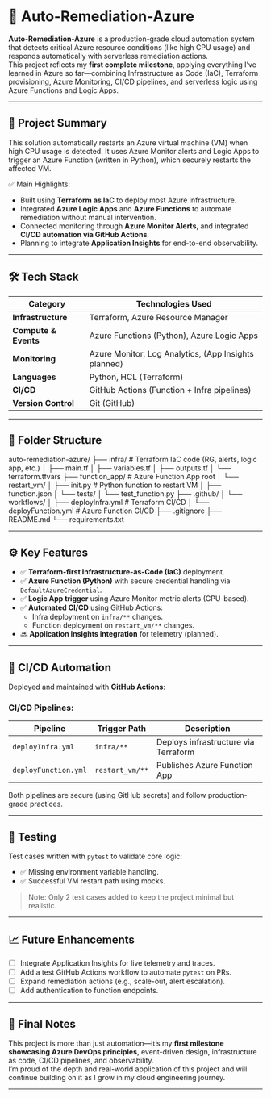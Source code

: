 # 🚀 Auto-Remediation-Azure

**Auto-Remediation-Azure** is a production-grade cloud automation system that detects critical Azure resource conditions (like high CPU usage) and responds automatically with serverless remediation actions.  
This project reflects my **first complete milestone**, applying everything I’ve learned in Azure so far—combining Infrastructure as Code (IaC), Terraform provisioning, Azure Monitoring, CI/CD pipelines, and serverless logic using Azure Functions and Logic Apps.

---

## 🧩 Project Summary

This solution automatically restarts an Azure virtual machine (VM) when high CPU usage is detected. It uses Azure Monitor alerts and Logic Apps to trigger an Azure Function (written in Python), which securely restarts the affected VM.

✅ Main Highlights:
- Built using **Terraform as IaC** to deploy most Azure infrastructure.
- Integrated **Azure Logic Apps** and **Azure Functions** to automate remediation without manual intervention.
- Connected monitoring through **Azure Monitor Alerts**, and integrated **CI/CD automation via GitHub Actions**.
- Planning to integrate **Application Insights** for end-to-end observability.

---

## 🛠️ Tech Stack

| Category            | Technologies Used                                   |
|---------------------|-----------------------------------------------------|
| **Infrastructure**  | Terraform, Azure Resource Manager                   |
| **Compute & Events**| Azure Functions (Python), Azure Logic Apps         |
| **Monitoring**      | Azure Monitor, Log Analytics, (App Insights planned)|
| **Languages**       | Python, HCL (Terraform)                             |
| **CI/CD**           | GitHub Actions (Function + Infra pipelines)         |
| **Version Control** | Git (GitHub)                                        |

---

## 📁 Folder Structure

auto-remediation-azure/
├── infra/ # Terraform IaC code (RG, alerts, logic app, etc.)
│ ├── main.tf
│ ├── variables.tf
│ ├── outputs.tf
│ └── terraform.tfvars
├── function_app/ # Azure Function App root
│ └── restart_vm/
│ ├── init.py # Python function to restart VM
│ ├── function.json
│ └── tests/
│ └── test_function.py
├── .github/
│ └── workflows/
│ ├── deployInfra.yml # Terraform CI/CD
│ └── deployFunction.yml # Azure Function CI/CD
├── .gitignore
├── README.md
└── requirements.txt


---

## ⚙️ Key Features

- ✅ **Terraform-first Infrastructure-as-Code (IaC)** deployment.
- ✅ **Azure Function (Python)** with secure credential handling via `DefaultAzureCredential`.
- ✅ **Logic App trigger** using Azure Monitor metric alerts (CPU-based).
- ✅ **Automated CI/CD** using GitHub Actions:
  - Infra deployment on `infra/**` changes.
  - Function deployment on `restart_vm/**` changes.
- 🔜 **Application Insights integration** for telemetry (planned).

---

## 🔄 CI/CD Automation

Deployed and maintained with **GitHub Actions**:

### CI/CD Pipelines:
| Pipeline              | Trigger Path     | Description                          |
|-----------------------|------------------|--------------------------------------|
| `deployInfra.yml`    | `infra/**`       | Deploys infrastructure via Terraform |
| `deployFunction.yml` | `restart_vm/**`  | Publishes Azure Function App         |

Both pipelines are secure (using GitHub secrets) and follow production-grade practices.

---

## 🧪 Testing

Test cases written with `pytest` to validate core logic:

- ✅ Missing environment variable handling.
- ✅ Successful VM restart path using mocks.

> Note: Only 2 test cases added to keep the project minimal but realistic.

---

## 📈 Future Enhancements

- [ ] Integrate Application Insights for live telemetry and traces.
- [ ] Add a test GitHub Actions workflow to automate `pytest` on PRs.
- [ ] Expand remediation actions (e.g., scale-out, alert escalation).
- [ ] Add authentication to function endpoints.

---

## 🙌 Final Notes

This project is more than just automation—it’s my **first milestone showcasing Azure DevOps principles**, event-driven design, infrastructure as code, CI/CD pipelines, and observability.  
I’m proud of the depth and real-world application of this project and will continue building on it as I grow in my cloud engineering journey.

---


